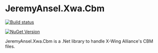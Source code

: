 # JeremyAnsel.Xwa.Cbm

[![Build status](https://ci.appveyor.com/api/projects/status/ij4lwfw1qcah0b8b/branch/master?svg=true)](https://ci.appveyor.com/project/JeremyAnsel/jeremyansel-xwa-cbm/branch/master)

[![NuGet Version](https://img.shields.io/nuget/v/JeremyAnsel.Xwa.Cbm)](https://www.nuget.org/packages/JeremyAnsel.Xwa.Cbm)

JeremyAnsel.Xwa.Cbm is a .Net library to handle X-Wing Alliance's CBM files.

